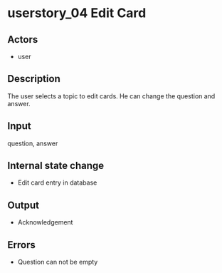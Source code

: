 # userstory_04 Edit Card

## Actors

-   user

## Description

The user selects a topic to edit cards. He can change the question and answer.

## Input

question, answer

## Internal state change

-   Edit card entry in database

## Output

-   Acknowledgement

## Errors

-   Question can not be empty
